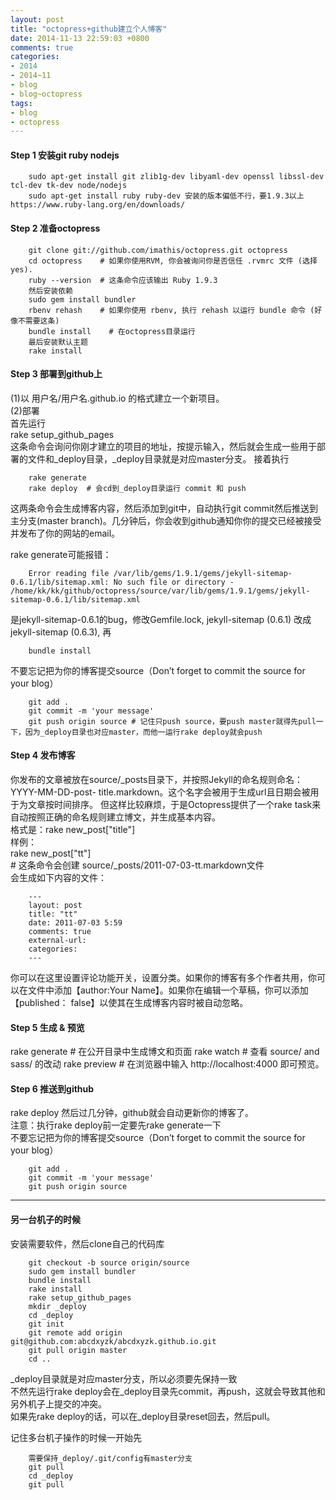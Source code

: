 ```yaml
---
layout: post
title: "octopress+github建立个人博客"
date: 2014-11-13 22:59:03 +0800
comments: true
categories: 
- 2014
- 2014~11
- blog
- blog~octopress
tags:
- blog
- octopress
---
```


#### Step 1 安装git ruby nodejs
```
	sudo apt-get install git zlib1g-dev libyaml-dev openssl libssl-dev tcl-dev tk-dev node/nodejs
	sudo apt-get install ruby ruby-dev 安装的版本偏低不行，要1.9.3以上https://www.ruby-lang.org/en/downloads/
```
#### Step 2 准备octopress
```
	git clone git://github.com/imathis/octopress.git octopress
	cd octopress    # 如果你使用RVM, 你会被询问你是否信任 .rvmrc 文件 (选择 yes).
	ruby --version  # 这条命令应该输出 Ruby 1.9.3
	然后安装依赖
	sudo gem install bundler
	rbenv rehash    # 如果你使用 rbenv, 执行 rehash 以运行 bundle 命令 (好像不需要这条)
	bundle install    # 在octopress目录运行
	最后安装默认主题
	rake install
```
#### Step 3 部署到github上
(1)以 用户名/用户名.github.io 的格式建立一个新项目。  
(2)部署  
首先运行  
rake setup_github_pages  
这条命令会询问你刚才建立的项目的地址，按提示输入，然后就会生成一些用于部署的文件和_deploy目录，_deploy目录就是对应master分支。 接着执行  
```
	rake generate
	rake deploy  # 会cd到_deploy目录运行 commit 和 push
```
这两条命令会生成博客内容，然后添加到git中，自动执行git commit然后推送到主分支(master branch)。几分钟后，你会收到github通知你你的提交已经被接受并发布了你的网站的email。  

rake generate可能报错：  
```
	Error reading file /var/lib/gems/1.9.1/gems/jekyll-sitemap-0.6.1/lib/sitemap.xml: No such file or directory - /home/kk/kk/github/octopress/source/var/lib/gems/1.9.1/gems/jekyll-sitemap-0.6.1/lib/sitemap.xml
```
是jekyll-sitemap-0.6.1的bug，修改Gemfile.lock, jekyll-sitemap (0.6.1) 改成 jekyll-sitemap (0.6.3), 再  
```
	bundle install
```


不要忘记把为你的博客提交source（Don’t forget to commit the source for your blog）  
```
	git add .
	git commit -m 'your message'
	git push origin source # 记住只push source，要push master就得先pull一下，因为_deploy目录也对应master，而他一运行rake deploy就会push
```
#### Step 4 发布博客
你发布的文章被放在source/_posts目录下，并按照Jekyll的命名规则命名：YYYY-MM-DD-post- title.markdown。这个名字会被用于生成url且日期会被用于为文章按时间排序。 但这样比较麻烦，于是Octopress提供了一个rake task来自动按照正确的命名规则建立博文，并生成基本内容。  
格式是：rake new_post["title"]  
样例：  
    rake new_post["tt"]  
    # 这条命令会创建 source/_posts/2011-07-03-tt.markdown文件  
会生成如下内容的文件：  
```
	---
	layout: post
	title: "tt"
	date: 2011-07-03 5:59
	comments: true
	external-url:
	categories:
	---
```
你可以在这里设置评论功能开关，设置分类。如果你的博客有多个作者共用，你可以在文件中添加【author:Your Name】。如果你在编辑一个草稿，你可以添加【published： false】以使其在生成博客内容时被自动忽略。  

#### Step 5 生成 & 预览
rake generate # 在公开目录中生成博文和页面
rake watch # 查看 source/ and sass/ 的改动
rake preview # 在浏览器中输入 http://localhost:4000 即可预览。

#### Step 6 推送到github
rake deploy
然后过几分钟，github就会自动更新你的博客了。  
注意：执行rake deploy前一定要先rake generate一下  
不要忘记把为你的博客提交source（Don’t forget to commit the source for your blog）  
```
	git add .
	git commit -m 'your message'
	git push origin source 
```
-----------------------------------

#### 另一台机子的时候
安装需要软件，然后clone自己的代码库  

```
	git checkout -b source origin/source
	sudo gem install bundler
	bundle install
	rake install
	rake setup_github_pages
	mkdir _deploy
	cd _deploy
	git init
	git remote add origin git@github.com:abcdxyzk/abcdxyzk.github.io.git
	git pull origin master
	cd ..
```
_deploy目录就是对应master分支，所以必须要先保持一致  
不然先运行rake deploy会在_deploy目录先commit，再push，这就会导致其他和另外机子上提交的冲突。  
如果先rake deploy的话，可以在_deploy目录reset回去，然后pull。  

记住多台机子操作的时候一开始先
```
	需要保持_deploy/.git/config有master分支
	git pull
	cd _deploy
	git pull
```

